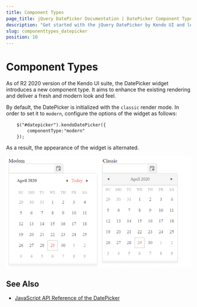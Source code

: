 ```yaml
---
title: Component Types
page_title: jQuery DatePicker Documentation | DatePicker Component Types
description: "Get started with the jQuery DatePicker by Kendo UI and learn how to enable the modern component type."
slug: componenttypes_datepicker
position: 10
---
```


# Component Types

As of R2 2020 version of the Kendo UI suite, the DatePicker widget introduces a new component type. It aims to enhance the existing rendering and deliver a fresh and modern look and feel. 

By default, the DatePicker is initialized with the `classic` render mode. In order to set it to `modern`, configure the options of the widget as follows:

```
    $("#datepicker").kendoDatePicker({
        componentType:"modern"
    });
```

As a result, the appearance of the widget is alternated. 

![Comparison between the content types](../../../images/modern-classic-datepicker.png)

## See Also

* [JavaScript API Reference of the DatePicker](/api/javascript/ui/datepicker)